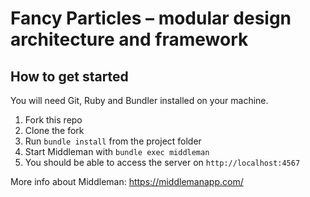 Fancy Particles – modular design architecture and framework
===========================================================


How to get started
------------------

You will need Git, Ruby and Bundler installed on your machine.

1.  Fork this repo
2.  Clone the fork
3.  Run `bundle install` from the project folder
4.  Start Middleman with `bundle exec middleman`
5.  You should be able to access the server on `http://localhost:4567`

More info about Middleman: https://middlemanapp.com/
